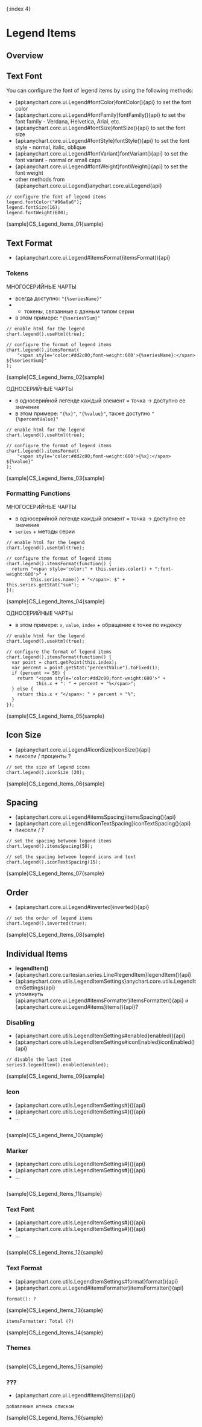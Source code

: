 {:index 4}
# Legend Items

## Overview

## Text Font

You can configure the font of legend items by using the following methods:

* {api:anychart.core.ui.Legend#fontColor}fontColor(){api} to set the font color
* {api:anychart.core.ui.Legend#fontFamily}fontFamily(){api} to set the font family - Verdana, Helvetica, Arial, etc.
* {api:anychart.core.ui.Legend#fontSize}fontSize(){api} to set the font size
* {api:anychart.core.ui.Legend#fontStyle}fontStyle(){api} to set the font style - normal, italic, oblique
* {api:anychart.core.ui.Legend#fontVariant}fontVariant(){api} to set the font variant - normal or small caps
* {api:anychart.core.ui.Legend#fontWeight}fontWeight(){api} to set the font weight
* other methods from {api:anychart.core.ui.Legend}anychart.core.ui.Legend{api}


```
// configure the font of legend items
legend.fontColor("#96a6a6");
legend.fontSize(16);
legend.fontWeight(600);
```

{sample}CS\_Legend\_Items\_01{sample}

## Text Format

* {api:anychart.core.ui.Legend#itemsFormat}itemsFormat(){api}

### Tokens

МНОГОСЕРИЙНЫЕ ЧАРТЫ

* всегда доступно: `"{%seriesName}"`
* + токены, связанные с данным типом серии
* в этом примере: `"{%seriesYSum}"`


```
// enable html for the legend
chart.legend().useHtml(true);

// configure the format of legend items
chart.legend().itemsFormat(
    "<span style='color:#dd2c00;font-weight:600'>{%seriesName}:</span> ${%seriesYSum}"
);
```

{sample}CS\_Legend\_Items\_02{sample}

ОДНОСЕРИЙНЫЕ ЧАРТЫ

* в односерийной легенде каждый элемент = точка -> доступно ее значение
* в этом примере: `"{%x}"`, `"{%value}"`, также доступно `"{%percentValue}"`


```
// enable html for the legend
chart.legend().useHtml(true);

// configure the format of legend items
chart.legend().itemsFormat(
    "<span style='color:#dd2c00;font-weight:600'>{%x}:</span> ${%value}"
);
```

{sample}CS\_Legend\_Items\_03{sample}

### Formatting Functions

МНОГОСЕРИЙНЫЕ ЧАРТЫ

* в односерийной легенде каждый элемент = точка -> доступно ее значение
* `series` + методы серии


```
// enable html for the legend
chart.legend().useHtml(true);

// configure the format of legend items
chart.legend().itemsFormat(function() {
  return "<span style='color:" + this.series.color() + ";font-weight:600'>" +
         this.series.name() + "</span>: $" + this.series.getStat("sum");
});
```

{sample}CS\_Legend\_Items\_04{sample}

ОДНОСЕРИЙНЫЕ ЧАРТЫ

* в этом примере: `x`, `value`, `index` + обращение к точке по индексу


```
// enable html for the legend
chart.legend().useHtml(true);

// configure the format of legend items
chart.legend().itemsFormat(function() {
  var point = chart.getPoint(this.index);
  var percent = point.getStat("percentValue").toFixed(1);
  if (percent >= 50) {
    return "<span style='color:#dd2c00;font-weight:600'>" +
           this.x + ": " + percent + "%</span>";
  } else {
    return this.x + "</span>: " + percent + "%";
  }
});
```

{sample}CS\_Legend\_Items\_05{sample}

## Icon Size

* {api:anychart.core.ui.Legend#iconSize}iconSize(){api}
* пиксели / проценты ?


```
// set the size of legend icons
chart.legend().iconSize (20);
```

{sample}CS\_Legend\_Items\_06{sample}

## Spacing

* {api:anychart.core.ui.Legend#itemsSpacing}itemsSpacing(){api}
* {api:anychart.core.ui.Legend#iconTextSpacing}iconTextSpacing(){api}
* пиксели / ?


```
// set the spacing between legend items
chart.legend().itemsSpacing(50);

// set the spacing between legend icons and text
chart.legend().iconTextSpacing(15);
```

{sample}CS\_Legend\_Items\_07{sample}

## Order

* {api:anychart.core.ui.Legend#inverted}inverted(){api}


```
// set the order of legend items
chart.legend().inverted(true);
```

{sample}CS\_Legend\_Items\_08{sample}

## Individual Items

* **legendItem()**
* {api:anychart.core.cartesian.series.Line#legendItem}legendItem(){api}
* {api:anychart.core.utils.LegendItemSettings}anychart.core.utils.LegendItemSettings{api}
* упомянуть {api:anychart.core.ui.Legend#itemsFormatter}itemsFormatter(){api} и {api:anychart.core.ui.Legend#items}items(){api}?

### Disabling

* {api:anychart.core.utils.LegendItemSettings#enabled}enabled(){api}
* {api:anychart.core.utils.LegendItemSettings#iconEnabled}iconEnabled(){api}


```
// disable the last item
series3.legendItem().enabled(enabled);
```

{sample}CS\_Legend\_Items\_09{sample}

### Icon

* {api:anychart.core.utils.LegendItemSettings#}(){api}
* {api:anychart.core.utils.LegendItemSettings#}(){api}
* ...


```

```

{sample}CS\_Legend\_Items\_10{sample}

### Marker

* {api:anychart.core.utils.LegendItemSettings#}(){api}
* {api:anychart.core.utils.LegendItemSettings#}(){api}
* ...


```

```

{sample}CS\_Legend\_Items\_11{sample}

### Text Font

* {api:anychart.core.utils.LegendItemSettings#}(){api}
* {api:anychart.core.utils.LegendItemSettings#}(){api}
* ...


```

```

{sample}CS\_Legend\_Items\_12{sample}

### Text Format

* {api:anychart.core.utils.LegendItemSettings#format}format(){api}
* {api:anychart.core.ui.Legend#itemsFormatter}itemsFormatter(){api}


```
format(): ?
```

{sample}CS\_Legend\_Items\_13{sample}

```
itemsFormatter: Total (?)
```

{sample}CS\_Legend\_Items\_14{sample}

### Themes

```

```

{sample}CS\_Legend\_Items\_15{sample}

### ???

* {api:anychart.core.ui.Legend#items}items(){api}


```
добавление итемов списком
```

{sample}CS\_Legend\_Items\_16{sample}